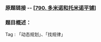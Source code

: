 ### 原题链接 -- [[790. 多米诺和托米诺平铺](https://leetcode.cn/problems/domino-and-tromino-tiling/)]

### 题目概述：
Tag : 「动态规划」、「找规律」
